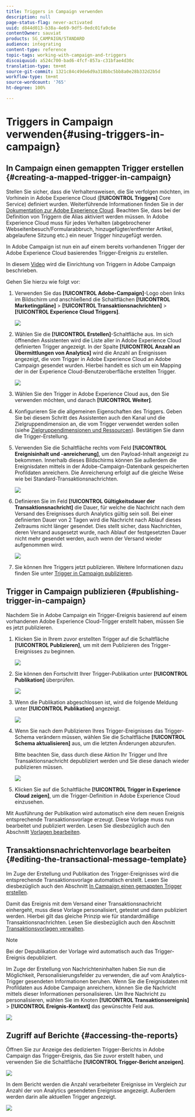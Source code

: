 ```yaml
---
title: Triggers in Campaign verwenden
description: null
page-status-flag: never-activated
uuid: d844d013-b38a-4e69-9df5-0edc01fa9c6e
contentOwner: sauviat
products: SG_CAMPAIGN/STANDARD
audience: integrating
content-type: reference
topic-tags: working-with-campaign-and-triggers
discoiquuid: a524c700-bad6-4fcf-857a-c31bfae4d30c
translation-type: tm+mt
source-git-commit: 1321c84c49de6d9a318bbc5bb8a0e28b332d2b5d
workflow-type: tm+mt
source-wordcount: '765'
ht-degree: 100%

---
```



# Triggers in Campaign verwenden{#using-triggers-in-campaign}

## In Campaign einen gemappten Trigger erstellen {#creating-a-mapped-trigger-in-campaign}

Stellen Sie sicher, dass die Verhaltensweisen, die Sie verfolgen möchten, im Vorhinein in Adobe Experience Cloud (**[!UICONTROL Triggers]** Core Service) definiert wurden. Weiterführende Informationen finden Sie in der [Dokumentation zur Adobe Experience Cloud](https://docs.adobe.com/content/help/de-DE/core-services/interface/activation/triggers.html). Beachten Sie, dass bei der Definition von Triggern die Alias aktiviert werden müssen. In Adobe Experience Cloud muss für jedes Verhalten (abgebrochener Webseitenbesuch/Formularabbruch, hinzugefügter/entfernter Artikel, abgelaufene Sitzung etc.) ein neuer Trigger hinzugefügt werden.

In Adobe Campaign ist nun ein auf einem bereits vorhandenen Trigger der Adobe Experience Cloud basierendes Trigger-Ereignis zu erstellen.

In diesem [Video](https://helpx.adobe.com/de/marketing-cloud/how-to/email-marketing.html#step-two) wird die Einrichtung von Triggern in Adobe Campaign beschrieben.

Gehen Sie hierzu wie folgt vor:

1. Verwenden Sie das **[!UICONTROL Adobe-Campaign]**-Logo oben links im Bildschirm und anschließend die Schaltflächen **[!UICONTROL Marketingpläne]** > **[!UICONTROL Transaktionsnachrichten]** > **[!UICONTROL Experience Cloud Triggers]**.

   ![](assets/remarketing_1.png)

1. Wählen Sie die **[!UICONTROL Erstellen]**-Schaltfläche aus. Im sich öffnenden Assistenten wird die Liste aller in Adobe Experience Cloud definierten Trigger angezeigt. In der Spalte **[!UICONTROL Anzahl an Übermittlungen von Analytics]** wird die Anzahl an Ereignissen angezeigt, die vom Trigger in Adobe Experience Cloud an Adobe Campaign gesendet wurden. Hierbei handelt es sich um ein Mapping der in der Experience Cloud-Benutzeroberfläche erstellten Trigger.

   ![](assets/remarketing_2.png)

1. Wählen Sie den Trigger in Adobe Experience Cloud aus, den Sie verwenden möchten, und danach **[!UICONTROL Weiter]**.
1. Konfigurieren Sie die allgemeinen Eigenschaften des Triggers. Geben Sie bei diesem Schritt des Assistenten auch den Kanal und die Zielgruppendimension an, die vom Trigger verwendet werden sollen (siehe [Zielgruppendimensionen und Ressourcen](../../automating/using/query.md#targeting-dimensions-and-resources)). Bestätigen Sie dann die Trigger-Erstellung.
1. Verwenden Sie die Schaltfläche rechts vom Feld **[!UICONTROL Ereignisinhalt und -anreicherung]**, um den Payload-Inhalt angezeigt zu bekommen. Innerhalb dieses Bildschirms können Sie außerdem die Ereignisdaten mittels in der Adobe-Campaign-Datenbank gespeicherten Profildaten anreichern. Die Anreicherung erfolgt auf die gleiche Weise wie bei Standard-Transaktionsnachrichten.

   ![](assets/remarketing_3.png)

1. Definieren Sie im Feld **[!UICONTROL Gültigkeitsdauer der Transaktionsnachricht]** die Dauer, für welche die Nachricht nach dem Versand des Ereignisses durch Analytics gültig sein soll. Bei einer definierten Dauer von 2 Tagen wird die Nachricht nach Ablauf dieses Zeitraums nicht länger gesendet. Dies stellt sicher, dass Nachrichten, deren Versand ausgesetzt wurde, nach Ablauf der festgesetzten Dauer nicht mehr gesendet werden, auch wenn der Versand wieder aufgenommen wird.

   ![](assets/remarketing_4.png)

1. Sie können Ihre Triggers jetzt publizieren. Weitere Informationen dazu finden Sie unter [Trigger in Campaign publizieren](../../integrating/using/using-triggers-in-campaign.md#publishing-trigger-in-campaign).

## Trigger in Campaign publizieren {#publishing-trigger-in-campaign}

Nachdem Sie in Adobe Campaign ein Trigger-Ereignis basierend auf einem vorhandenen Adobe Experience Cloud-Trigger erstellt haben, müssen Sie es jetzt publizieren.

1. Klicken Sie in Ihrem zuvor erstellten Trigger auf die Schaltfläche **[!UICONTROL Publizieren]**, um mit dem Publizieren des Trigger-Ereignisses zu beginnen.

   ![](assets/trigger_publish_1.png)

1. Sie können den Fortschritt Ihrer Trigger-Publikation unter **[!UICONTROL Publikation]** überprüfen.

   ![](assets/trigger_publish_2.png)

1. Wenn die Publikation abgeschlossen ist, wird die folgende Meldung unter **[!UICONTROL Publikation]** angezeigt.

   ![](assets/trigger_publish_3.png)

1. Wenn Sie nach dem Publizieren Ihres Trigger-Ereignisses das Trigger-Schema verändern müssen, wählen Sie die Schaltfläche **[!UICONTROL Schema aktualisieren]** aus, um die letzten Änderungen abzurufen.

   Bitte beachten Sie, dass durch diese Aktion Ihr Trigger und Ihre Transaktionsnachricht depubliziert werden und Sie diese danach wieder publizieren müssen.

   ![](assets/trigger_publish_4.png)

1. Klicken Sie auf die Schaltfläche **[!UICONTROL Trigger in Experience Cloud zeigen]**, um die Trigger-Definition in Adobe Experience Cloud einzusehen.

Mit Ausführung der Publikation wird automatisch eine dem neuen Ereignis entsprechende Transaktionsvorlage erzeugt. Diese Vorlage muss nun bearbeitet und publiziert werden. Lesen Sie diesbezüglich auch den Abschnitt [Vorlagen bearbeiten](../../start/using/marketing-activity-templates.md).

## Transaktionsnachrichtenvorlage bearbeiten     {#editing-the-transactional-message-template}

Im Zuge der Erstellung und Publikation des Trigger-Ereignisses wird die entsprechende Transaktionsvorlage automatisch erstellt. Lesen Sie diesbezüglich auch den Abschnitt [In Campaign einen gemappten Trigger erstellen](#creating-a-mapped-trigger-in-campaign).

Damit das Ereignis mit dem Versand einer Transaktionsnachricht einhergeht, muss diese Vorlage personalisiert, getestet und dann publiziert werden. Hierbei gilt das gleiche Prinzip wie für standardmäßige Transaktionsnachrichten. Lesen Sie diesbezüglich auch den Abschnitt [Transaktionsvorlagen verwalten](../../channels/using/event-transactional-messages.md#personalizing-a-transactional-message).

>[!NOTE]
>
>Bei der Depublikation der Vorlage wird automatisch auch das Trigger-Ereignis depubliziert.

Im Zuge der Erstellung von Nachrichteninhalten haben Sie nun die Möglichkeit, Personalisierungsfelder zu verwenden, die auf vom Analytics-Trigger gesendeten Informationen beruhen. Wenn Sie die Ereignisdaten mit Profildaten aus Adobe Campaign anreichern, können Sie die Nachricht mittels dieser Informationen personalisieren. Um Ihre Nachricht zu personalisieren, wählen Sie im Knoten **[!UICONTROL Transaktionsereignis]** > **[!UICONTROL Ereignis-Kontext]** das gewünschte Feld aus.

![](assets/remarketing_8.png)

## Zugriff auf Berichte {#accessing-the-reports}

Öffnen Sie zur Anzeige des dedizierten Trigger-Berichts in Adobe Campaign das Trigger-Ereignis, das Sie zuvor erstellt haben, und verwenden Sie die Schaltfläche **[!UICONTROL Trigger-Bericht anzeigen]**.

![](assets/remarketing_9.png)

In dem Bericht werden die Anzahl verarbeiteter Ereignisse im Vergleich zur Anzahl der von Analytics gesendeten Ereignisse angezeigt. Außerdem werden darin alle aktuellen Trigger angezeigt.

![](assets/trigger_uc_browse_14.png)

